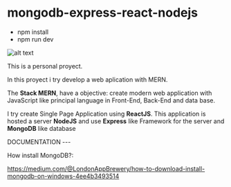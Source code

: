 # mongodb-express-react-nodejs

- npm install
- npm run dev

![alt text](https://i.ytimg.com/vi/DqpL5UtJHus/maxresdefault.jpg)

This is a personal proyect.

In this proyect i try develop a web aplication with MERN.

The **Stack MERN**, have a objective: create modern web application with JavaScript like principal language in Front-End, Back-End and data base.

I try create Single Page Application using **ReactJS**.
This application is hosted a server **NodeJS** and use **Express** like Framework for the server and **MongoDB** like database


DOCUMENTATION ---

How install MongoDB?:

https://medium.com/@LondonAppBrewery/how-to-download-install-mongodb-on-windows-4ee4b3493514


